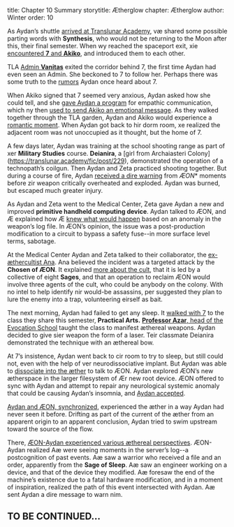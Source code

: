 title: Chapter 10 Summary
storytitle: Ætherglow 
chapter: Ætherglow
author: Winter
order: 10

As Aydan’s shuttle [arrived at Translunar Academy](https://translunar.academy/fic/post/221), væ shared some possible parting words with **Synthesis**, who would not be returning to the Moon after this, their final semester.  When wy reached the spaceport exit, xie [encountered **7** and **Akiko**](https://translunar.academy/fic/post/222), and introduced them to each other.

TLA [Admin **Vanitas**](https://translunar.academy/fic/post/223) exited the corridor behind 7, the first time Aydan had even seen an Admin.  She beckoned to 7 to follow her.  Perhaps there was some truth to the [rumors](https://translunar.academy/fic/post/117) Aydan once heard about 7.

When Akiko signed that 7 seemed very anxious, Aydan asked how she could tell, and she [gave Aydan a program](https://translunar.academy/fic/post/224) for empathic communication, which ny then [used to send Akiko an emotional message](https://translunar.academy/fic/post/225).  As they walked together through the TLA garden, Aydan and Akiko would experience a [romantic moment](https://translunar.academy/fic/post/227).  When Aydan got back to hir dorm room, xe realized the adjacent room was not unoccupied as it thought, but the home of 7.

A few days later, Aydan was training at the school shooting range as part of xer **Military Studies** course.  **Deianira**, a [girl from Archaiasteri Colony] (https://translunar.academy/fic/post/229), demonstrated the operation of a technopath’s coilgun.  Then Aydan and Zeta practiced shooting together.  But during a course of fire, Aydan [received a dire warning](https://translunar.academy/fic/post/231) from *ÆON** moments before zir weapon critically overheated and exploded.  Aydan was burned, but escaped much greater injury.

As Aydan and Zeta went to the Medical Center, Zeta gave Aydan a new and improved **primitive handheld computing device**.  Aydan talked to ÆON, and Æ explained how Æ [knew what would happen](https://translunar.academy/fic/post/232) based on an anomaly in the weapon’s log file.  In ÆON’s opinion, the issue was a post-production modification to a circuit to bypass a safety fuse--in more surface level terms, sabotage.

At the Medical Center Aydan and Zeta talked to their collaborator, the [ex-æthercultist Ana](https://translunar.academy/fic/post/235).  Ana believed the incident was a targeted attack by the **Chosen of ÆON**.  It explained [more about the cult](https://translunar.academy/fic/post/236), that it is led by a collective of eight **Sages**, and that an operation to reclaim ÆON would involve three agents of the cult, who could be anybody on the colony.  With no intel to help identify nir would-be assassins, per suggested they plan to lure the enemy into a trap, volunteering eirself as bait.

The next morning, Aydan had failed to get any sleep.  It [walked with 7](https://translunar.academy/fic/post/238) to the class they share this semester, **Practical Arts.**  [**Professor Azar**, head of the Evocation School](https://translunar.academy/fic/post/239) taught the class to manifest æthereal weapons.  Aydan decided to give sier weapon the form of a laser.  Teir classmate Deianira demonstrated the technique with an æthereal bow.

At 7’s insistence, Aydan went back to cir room to try to sleep, but still could not, even with the help of ver neurodissociative implant.  But Aydan was able to [dissociate into the æther](https://translunar.academy/fic/post/241) to talk to ÆON.  Aydan explored ÆON’s new ætherspace in the larger filesystem of Ær new root device.  ÆON offered to sync with Aydan and attempt to repair any neurological systemic anomaly that could be causing Aydan’s insomnia, and [Aydan accepted](https://translunar.academy/fic/post/242).

[Aydan and ÆON, synchronized](https://translunar.academy/fic/post/243), experienced the æther in a way Aydan had never seen it before.  Drifting as part of the current of the æther from an apparent origin to an apparent conclusion, Aydan tried to swim upstream toward the source of the flow.

There, [ÆON-Aydan experienced various æthereal perspectives](https://translunar.academy/fic/post/244).  ÆON-Aydan realized Aæ were seeing moments in the server’s log--a postcognition of past events.  Aæ saw a warrior who received a file and an order, apparently from the **Sage of Sleep**.  Aæ saw an engineer working on a device, and that of the device they modified.  Aæ foresaw the end of the machine’s existence due to a fatal hardware modification, and in a moment of inspiration, realized the path of this event intersected with Aydan.  Aæ sent Aydan a dire message to warn nim.

TO BE CONTINUED...
------------------



